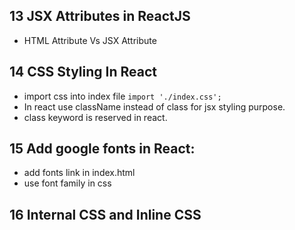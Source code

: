 ## 13 JSX Attributes in ReactJS 

- HTML Attribute Vs JSX Attribute

## 14 CSS Styling In React

- import css into index file `import './index.css'; `
- In react use className instead of class for jsx styling purpose.
- class keyword is reserved in react.

## 15 Add google fonts in React:
- add fonts link in index.html
- use font family in css

## 16 Internal CSS and Inline CSS